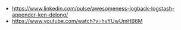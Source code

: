 - https://www.linkedin.com/pulse/awesomeness-logback-logstash-appender-ken-delong/
- https://www.youtube.com/watch?v=hvYUwUmHB6M